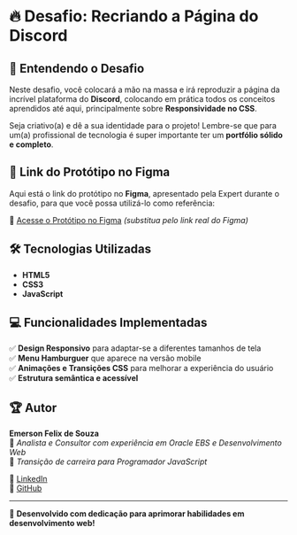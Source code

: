 # 🔥 Desafio: Recriando a Página do Discord  

## 📌 Entendendo o Desafio  

Neste desafio, você colocará a mão na massa e irá reproduzir a página da incrível plataforma do **Discord**, colocando em prática todos os conceitos aprendidos até aqui, principalmente sobre **Responsividade no CSS**.  

Seja criativo(a) e dê a sua identidade para o projeto! Lembre-se que para um(a) profissional de tecnologia é super importante ter um **portfólio sólido e completo**.  

## 🎨 Link do Protótipo no Figma  
Aqui está o link do protótipo no **Figma**, apresentado pela Expert durante o desafio, para que você possa utilizá-lo como referência:  

🔗 [Acesse o Protótipo no Figma](#) *(substitua pelo link real do Figma)*  

## 🛠️ Tecnologias Utilizadas  
- **HTML5**  
- **CSS3**  
- **JavaScript**  

## 💻 Funcionalidades Implementadas  
✅ **Design Responsivo** para adaptar-se a diferentes tamanhos de tela  
✅ **Menu Hamburguer** que aparece na versão mobile  
✅ **Animações e Transições CSS** para melhorar a experiência do usuário  
✅ **Estrutura semântica e acessível**  

## 🏆 Autor  
**Emerson Felix de Souza**  
📌 *Analista e Consultor com experiência em Oracle EBS e Desenvolvimento Web*  
📌 *Transição de carreira para Programador JavaScript*  

🔗 [LinkedIn](https://www.linkedin.com/in/emersonfelixdesouza)  
🔗 [GitHub](https://github.com/emersonfsti)  

---  
🚀 **Desenvolvido com dedicação para aprimorar habilidades em desenvolvimento web!**  
